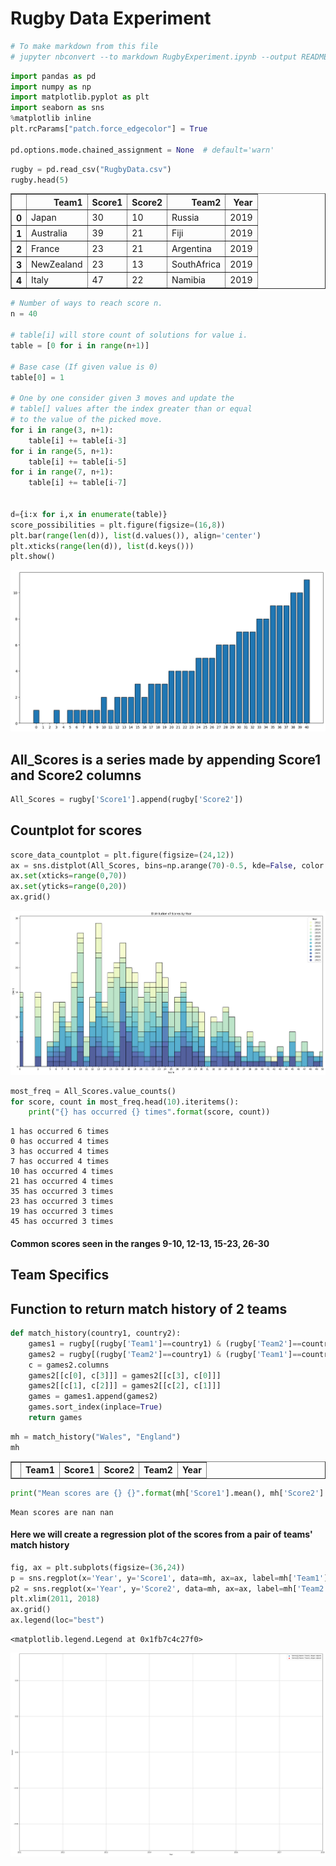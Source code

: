 
# Rugby Data Experiment


```python
# To make markdown from this file
# jupyter nbconvert --to markdown RugbyExperiment.ipynb --output README.md
```


```python
import pandas as pd
import numpy as np
import matplotlib.pyplot as plt
import seaborn as sns
%matplotlib inline
plt.rcParams["patch.force_edgecolor"] = True

pd.options.mode.chained_assignment = None  # default='warn'
```


```python
rugby = pd.read_csv("RugbyData.csv")
rugby.head(5)
```




<div>
<style scoped>
    .dataframe tbody tr th:only-of-type {
        vertical-align: middle;
    }

    .dataframe tbody tr th {
        vertical-align: top;
    }

    .dataframe thead th {
        text-align: right;
    }
</style>
<table border="1" class="dataframe">
  <thead>
    <tr style="text-align: right;">
      <th></th>
      <th>Team1</th>
      <th>Score1</th>
      <th>Score2</th>
      <th>Team2</th>
      <th>Year</th>
    </tr>
  </thead>
  <tbody>
    <tr>
      <th>0</th>
      <td>Japan</td>
      <td>30</td>
      <td>10</td>
      <td>Russia</td>
      <td>2019</td>
    </tr>
    <tr>
      <th>1</th>
      <td>Australia</td>
      <td>39</td>
      <td>21</td>
      <td>Fiji</td>
      <td>2019</td>
    </tr>
    <tr>
      <th>2</th>
      <td>France</td>
      <td>23</td>
      <td>21</td>
      <td>Argentina</td>
      <td>2019</td>
    </tr>
    <tr>
      <th>3</th>
      <td>NewZealand</td>
      <td>23</td>
      <td>13</td>
      <td>SouthAfrica</td>
      <td>2019</td>
    </tr>
    <tr>
      <th>4</th>
      <td>Italy</td>
      <td>47</td>
      <td>22</td>
      <td>Namibia</td>
      <td>2019</td>
    </tr>
  </tbody>
</table>
</div>




```python
# Number of ways to reach score n.
n = 40

# table[i] will store count of solutions for value i.
table = [0 for i in range(n+1)]

# Base case (If given value is 0)
table[0] = 1

# One by one consider given 3 moves and update the 
# table[] values after the index greater than or equal 
# to the value of the picked move.
for i in range(3, n+1):
    table[i] += table[i-3]
for i in range(5, n+1):
    table[i] += table[i-5]
for i in range(7, n+1):
    table[i] += table[i-7]


d={i:x for i,x in enumerate(table)}
score_possibilities = plt.figure(figsize=(16,8))
plt.bar(range(len(d)), list(d.values()), align='center')
plt.xticks(range(len(d)), list(d.keys()))
plt.show()
```


![png](README_files/README_4_0.png)


## All_Scores is a series made by appending Score1 and Score2 columns


```python
All_Scores = rugby['Score1'].append(rugby['Score2'])
```

## Countplot for scores


```python
score_data_countplot = plt.figure(figsize=(24,12))
ax = sns.distplot(All_Scores, bins=np.arange(70)-0.5, kde=False, color = 'g')
ax.set(xticks=range(0,70))
ax.set(yticks=range(0,20))
ax.grid()
```


![png](README_files/README_8_0.png)



```python
most_freq = All_Scores.value_counts()
for score, count in most_freq.head(10).iteritems():
    print("{} has occurred {} times".format(score, count))
```

    1 has occurred 6 times
    0 has occurred 4 times
    3 has occurred 4 times
    7 has occurred 4 times
    10 has occurred 4 times
    21 has occurred 4 times
    35 has occurred 3 times
    23 has occurred 3 times
    19 has occurred 3 times
    45 has occurred 3 times
    

#### Common scores seen in the ranges 9-10, 12-13, 15-23, 26-30

## Team Specifics

## Function to return match history of 2 teams


```python
def match_history(country1, country2):
    games1 = rugby[(rugby['Team1']==country1) & (rugby['Team2']==country2)]
    games2 = rugby[(rugby['Team2']==country1) & (rugby['Team1']==country2)]
    c = games2.columns
    games2[[c[0], c[3]]] = games2[[c[3], c[0]]]
    games2[[c[1], c[2]]] = games2[[c[2], c[1]]]
    games = games1.append(games2)
    games.sort_index(inplace=True)
    return games
```


```python
mh = match_history("Wales", "England")
mh
```




<div>
<style scoped>
    .dataframe tbody tr th:only-of-type {
        vertical-align: middle;
    }

    .dataframe tbody tr th {
        vertical-align: top;
    }

    .dataframe thead th {
        text-align: right;
    }
</style>
<table border="1" class="dataframe">
  <thead>
    <tr style="text-align: right;">
      <th></th>
      <th>Team1</th>
      <th>Score1</th>
      <th>Score2</th>
      <th>Team2</th>
      <th>Year</th>
    </tr>
  </thead>
  <tbody>
  </tbody>
</table>
</div>




```python
print("Mean scores are {} {}".format(mh['Score1'].mean(), mh['Score2'].mean()))
```

    Mean scores are nan nan
    

#### Here we will create a regression plot of the scores from a pair of teams' match history


```python
fig, ax = plt.subplots(figsize=(36,24))
p = sns.regplot(x='Year', y='Score1', data=mh, ax=ax, label=mh['Team1'])
p2 = sns.regplot(x='Year', y='Score2', data=mh, ax=ax, label=mh['Team2'], color='r')
plt.xlim(2011, 2018)
ax.grid()
ax.legend(loc="best")
```




    <matplotlib.legend.Legend at 0x1fb7c4c27f0>




![png](README_files/README_17_1.png)

